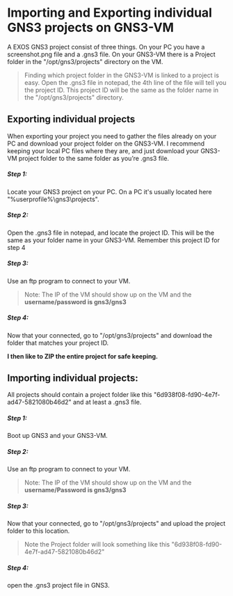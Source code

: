 # Importing and Exporting individual GNS3 projects on GNS3-VM

A EXOS GNS3 project consist of three things.  On your PC you have a screenshot.png file and a .gns3 file.  On your GNS3-VM there is a Project folder in the "/opt/gns3/projects" directory on the VM.

> Finding which project folder in the GNS3-VM is linked to a project is easy.  Open the .gns3 file in notepad, the 4th line of the file will tell you the project ID.  This project ID will be the same as the folder name in the "/opt/gns3/projects" directory.



## Exporting individual projects
When exporting your project you need to gather the files already on your PC and download your project folder on the GNS3-VM.  I recommend keeping your local PC files where they are, and just download your GNS3-VM project folder to the same folder as you’re .gns3 file.

##### Step 1:
Locate your GNS3 project on your PC.  On a PC it's usually located here "\%userprofile%\gns3\projects".

##### Step 2:
Open the .gns3 file in notepad, and locate the project ID.  This will be the same as your folder name in your GNS3-VM.  Remember this project ID for step 4

##### Step 3:
Use an ftp program to connect to your VM.
>Note: The IP of the VM should show up on the VM and the **username/password is gns3/gns3**

##### Step 4:
Now that your connected, go to "/opt/gns3/projects" and download the folder that matches your project ID.

**I then like to ZIP the entire project for safe keeping.**


## Importing individual projects:

All projects should contain a project folder like this "6d938f08-fd90-4e7f-ad47-5821080b46d2" and at least a .gns3 file.


##### Step 1:
Boot up GNS3 and your GNS3-VM.

##### Step 2:
Use an ftp program to connect to your VM.
>Note: The IP of the VM should show up on the VM and the **username/Password is gns3/gns3**

##### Step 3:
Now that your connected, go to "/opt/gns3/projects" and upload the project folder to this location.

> Note the Project folder will look something like this "6d938f08-fd90-4e7f-ad47-5821080b46d2"

##### Step 4:

open the .gns3 project file in GNS3.
